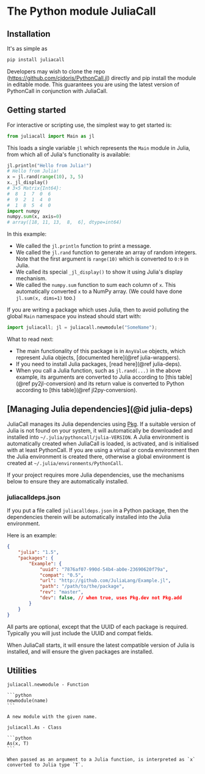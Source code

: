 # The Python module JuliaCall

## Installation

It's as simple as
```bash
pip install juliacall
```

Developers may wish to clone the repo (https://github.com/cjdoris/PythonCall.jl) directly
and pip install the module in editable mode. This guarantees you are using the latest
version of PythonCall in conjunction with JuliaCall.

## Getting started

For interactive or scripting use, the simplest way to get started is:
```python
from juliacall import Main as jl
```

This loads a single variable `jl` which represents the `Main` module in Julia,
from which all of Julia's functionality is available:
```python
jl.println("Hello from Julia!")
# Hello from Julia!
x = jl.rand(range(10), 3, 5)
x._jl_display()
# 3×5 Matrix{Int64}:
#  8  1  7  0  6
#  9  2  1  4  0
#  1  8  5  4  0
import numpy
numpy.sum(x, axis=0)
# array([18, 11, 13,  8,  6], dtype=int64)
```

In this example:
- We called the `jl.println` function to print a message.
- We called the `jl.rand` function to generate an array of random integers. Note that the
  first argument is `range(10)` which is converted to `0:9` in Julia.
- We called its special `_jl_display()` to show it using Julia's display mechanism.
- We called the `numpy.sum` function to sum each column of `x`. This automatically converted
  `x` to a NumPy array. (We could have done `jl.sum(x, dims=1)` too.)

If you are writing a package which uses Julia, then to avoid polluting the global `Main`
namespace you instead should start with:
```python
import juliacall; jl = juliacall.newmodule("SomeName");
```

What to read next:
- The main functionality of this package is in `AnyValue` objects, which represent Julia
  objects, [documented here](@ref julia-wrappers).
- If you need to install Julia packages, [read here](@ref julia-deps).
- When you call a Julia function, such as `jl.rand(...)` in the above example, its
  arguments are converted to Julia according to [this table](@ref py2jl-conversion) and
  its return value is converted to Python according to [this table](@ref jl2py-conversion).

## [Managing Julia dependencies](@id julia-deps)

JuliaCall manages its Julia dependencies using [Pkg](https://pkgdocs.julialang.org/v1).
If a suitable version of Julia is not found on your system, it will automatically be
downloaded and installed into `~/.julia/pythoncall/julia-VERSION`.
A Julia environment is automatically created when JuliaCall is loaded, is activated, and is
initialised with at least PythonCall. If you are using a virtual or conda environment then
the Julia environment is created there, otherwise a global environment is created at
`~/.julia/environments/PythonCall`.

If your project requires more Julia dependencies, use the mechanisms below to ensure they
are automatically installed.

### juliacalldeps.json

If you put a file called `juliacalldeps.json` in a Python package, then the dependencies
therein will be automatically installed into the Julia environment.

Here is an example:
```json
{
    "julia": "1.5",
    "packages": {
        "Example": {
            "uuid": "7876af07-990d-54b4-ab0e-23690620f79a",
            "compat": "0.5",
            "url": "http://github.com/JuliaLang/Example.jl",
            "path": "/path/to/the/package",
            "rev": "master",
            "dev": false, // when true, uses Pkg.dev not Pkg.add
        }
    }
}
```
All parts are optional, except that the UUID of each package is required. Typically you
will just include the UUID and compat fields.

When JuliaCall starts, it will ensure the latest compatible version of Julia is installed,
and will ensure the given packages are installed.

## Utilities

`````@customdoc
juliacall.newmodule - Function

```python
newmodule(name)
```

A new module with the given name.
`````

`````@customdoc
juliacall.As - Class

```python
As(x, T)
```

When passed as an argument to a Julia function, is interpreted as `x` converted to Julia type `T`.
`````

